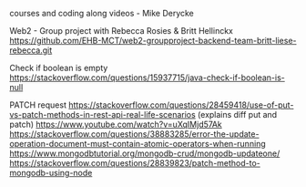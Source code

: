 courses and coding along videos - Mike Derycke

Web2 - Group project with Rebecca Rosies & Britt Hellinckx
    https://github.com/EHB-MCT/web2-groupproject-backend-team-britt-liese-rebecca.git

Check if boolean is empty 
    https://stackoverflow.com/questions/15937715/java-check-if-boolean-is-null 

PATCH request
    https://stackoverflow.com/questions/28459418/use-of-put-vs-patch-methods-in-rest-api-real-life-scenarios (explains diff put and patch)
    https://www.youtube.com/watch?v=uXqIMjd57Ak
    https://stackoverflow.com/questions/38883285/error-the-update-operation-document-must-contain-atomic-operators-when-running 
    https://www.mongodbtutorial.org/mongodb-crud/mongodb-updateone/
    https://stackoverflow.com/questions/28839823/patch-method-to-mongodb-using-node

